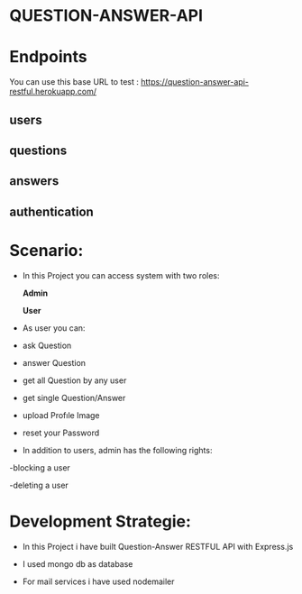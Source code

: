 # QUESTION-ANSWER-API

# Endpoints

You can use this base URL to test : https://question-answer-api-restful.herokuapp.com/
## users

## questions

## answers

## authentication

# Scenario:

* In this Project you can access system with two roles:

     **Admin**
 
     **User**
 
 * As user you can:

 - ask Question
 
 - answer Question
 
 - get all Question by any user
 
 - get single Question/Answer
 
 - upload Profıle Image
 
 - reset your Password
 
 * In addition to users, admin has the following rights:
 
  -blocking a user
  
  -deleting a user
  
 

# Development Strategie:

* In this Project i have built Question-Answer RESTFUL API with Express.js

* I used mongo db as database

* For mail services i have used nodemailer




